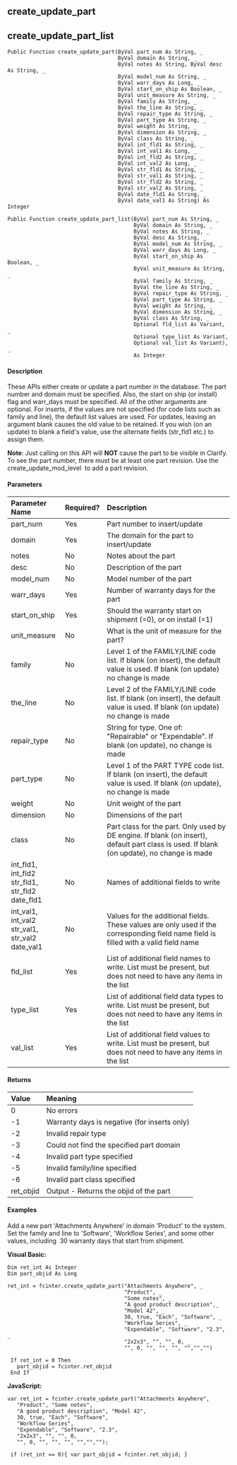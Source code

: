 create_update_part
--------------------

create_update_part_list
-------------------------

```
Public Function create_update_part(ByVal part_num As String, _
                                   ByVal domain As String, _
                                   ByVal notes As String, ByVal desc As String, _
                                   ByVal model_num As String, _
                                   ByVal warr_days As Long, _
                                   ByVal start_on_ship As Boolean, _
                                   ByVal unit_measure As String, _
                                   ByVal family As String, _
                                   ByVal the_line As String, _
                                   ByVal repair_type As String, _
                                   ByVal part_type As String, _
                                   ByVal weight As String, _
                                   ByVal dimension As String, _
                                   ByVal class As String, _
                                   ByVal int_fld1 As String, _
                                   ByVal int_val1 As Long, _
                                   ByVal int_fld2 As String, _
                                   ByVal int_val2 As Long, _
                                   ByVal str_fld1 As String, _
                                   ByVal str_val1 As String, _
                                   ByVal str_fld2 As String, _
                                   ByVal str_val2 As String, _
                                   ByVal date_fld1 As String, _
                                   ByVal date_val1 As String) As Integer
```

```
Public Function create_update_part_list(ByVal part_num As String, _
                                        ByVal domain As String, _
                                        ByVal notes As String, _
                                        ByVal desc As String, _
                                        ByVal model_num As String, _
                                        ByVal warr_days As Long, _
                                        ByVal start_on_ship As Boolean, _
                                        ByVal unit_measure As String, _
                                        ByVal family As String, _
                                        ByVal the_line As String, _
                                        ByVal repair_type As String, _
                                        ByVal part_type As String, _
                                        ByVal weight As String, _
                                        ByVal dimension As String, _
                                        ByVal class As String, _
                                        Optional fld_list As Variant, _
                                        Optional type_list As Variant,
										Optional val_list As Variant), _
                                        As Integer
```

#### Description

These APIs either create or update a part number in the database. The part number and domain must be specified. Also, the start on ship (or install) flag and warr_days must be specified. All of the other arguments are optional. For inserts, if the values are not specified (for code lists such as family and line), the default list values are used. For updates, leaving an argument blank causes the old value to be retained. If you wish (on an update) to blank a field's value, use the alternate fields (str_fld1 etc.) to assign them.

**Note**: Just calling on this API will **NOT** cause the part to be visible in Clarify. To see the part number, there must be at least one part revision. Use the create_update_mod_level  to add a part revision.

#### Parameters

| Parameter Name | Required? | Description |
|:--- |:--- |:--- |
| part_num | Yes | Part number to insert/update |
| domain | Yes | The domain for the part to insert/update |
| notes | No | Notes about the part |
| desc | No | Description of the part |
| model_num | No | Model number of the part |
| warr_days | Yes | Number of warranty days for the part |
| start_on_ship | Yes | Should the warranty start on shipment (=0), or on install (=1) |
| unit_measure | No | What is the unit of measure for the part? |
| family | No | Level 1 of the FAMILY/LINE code list. If blank (on insert), the default value is used. If blank (on update) no change is made |
| the_line | No | Level 2 of the FAMILY/LINE code list. If blank (on insert), the default value is used. If blank (on update) no change is made |
| repair_type | No | String for type. One of: "Repairable" or "Expendable". If blank (on update), no change is made |
| part_type | No | Level 1 of the PART TYPE code list. If blank (on insert), the default value is used. If blank (on update), no change is made |
| weight | No | Unit weight of the part |
| dimension | No | Dimensions of the part |
| class | No | Part class for the part. Only used by DE engine. If blank (on insert), default part class is used. If blank (on update), no change is made |
| int_fld1, int_fld2<br>str_fld1, str_fld2<br>date_fld1 | No | Names of additional fields to write |
| int_val1, int_val2<br>str_val1, str_val2<br>date_val1 | No | Values for the additional fields. These values are only used if the corresponding field name field is filled with a valid field name |
| fld_list | Yes | List of additional field names to write. List must be present, but does not need to have any items in the list |
| type_list | Yes | List of additional field data types to write. List must be present, but does not need to have any items in the list |
| val_list | Yes | List of additional field values to write. List must be present, but does not need to have any items in the list |

#### Returns

| Value | Meaning |
|:--- |:--- |
| 0 | No errors |
| -1 | Warranty days is negative (for inserts only) |
| -2 | Invalid repair type |
| -3 | Could not find the specified part domain |
| -4 | Invalid part type specified |
| -5 | Invalid family/line specified |
| -6 | Invalid part class specified |
| ret_objid | Output - Returns the objid of the part |

#### Examples

Add a new part 'Attachments Anywhere' in domain 'Product' to the system. Set the family and line to 'Software', 'Workflow Series', and some other values, including  30 warranty days that start from shipment.

**Visual Basic:**
```
Dim ret_int As Integer
Dim part_objid As Long

ret_int = fcinter.create_update_part("Attachments Anywhere", _
                                     "Product", _
                                     "Some notes", _
                                     "A good product description",_
                                     "Model 42", _
                                     30, true, "Each", "Software", _
                                     "Workflow Series", _
                                     "Expendable", "Software", "2.3", _
                                     "2x2x3", "", "", 0, _
                                     "", 0, "", "", "", "","","")

 If ret_int = 0 Then
   part_objid = fcinter.ret_objid
 End If  
```

**JavaScript:**
```
var ret_int = fcinter.create_update_part("Attachments Anywhere",
   "Product", "Some notes",
   "A good product description", "Model 42",
   30, true, "Each", "Software",
   "Workflow Series",  
   "Expendable", "Software", "2.3",
   "2x2x3", "", "", 0,
   "", 0, "", "", "", "","","");

 if (ret_int == 0){ var part_objid = fcinter.ret_objid; }
 ```